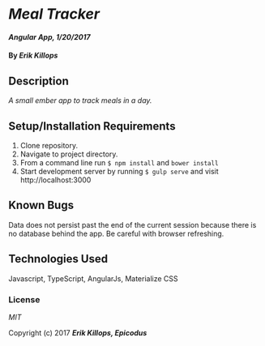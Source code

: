 # _Meal Tracker_

#### _Angular App, 1/20/2017_

#### By _**Erik Killops**_

## Description

_A small ember app to track meals in a day._


## Setup/Installation Requirements

1. Clone repository.
2. Navigate to project directory.
3. From a command line run `$ npm install` and `bower install`
4. Start development server by running `$ gulp serve` and visit http://localhost:3000

## Known Bugs

Data does not persist past the end of the current session because there is no database behind the app. Be careful with browser refreshing.

## Technologies Used

Javascript, TypeScript, AngularJs, Materialize CSS

### License

*MIT*

Copyright (c) 2017 **_Erik Killops, Epicodus_**
